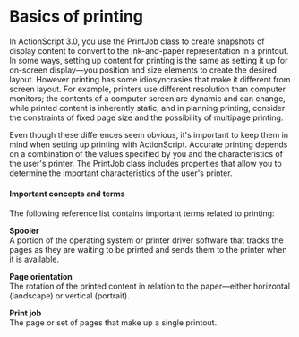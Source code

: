 # Basics of printing

In ActionScript 3.0, you use the PrintJob class to create snapshots of display
content to convert to the ink-and-paper representation in a printout. In some
ways, setting up content for printing is the same as setting it up for on-screen
display—you position and size elements to create the desired layout. However
printing has some idiosyncrasies that make it different from screen layout. For
example, printers use different resolution than computer monitors; the contents
of a computer screen are dynamic and can change, while printed content is
inherently static; and in planning printing, consider the constraints of fixed
page size and the possibility of multipage printing.

Even though these differences seem obvious, it's important to keep them in mind
when setting up printing with ActionScript. Accurate printing depends on a
combination of the values specified by you and the characteristics of the user's
printer. The PrintJob class includes properties that allow you to determine the
important characteristics of the user's printer.

#### Important concepts and terms

The following reference list contains important terms related to printing:

**Spooler**  
A portion of the operating system or printer driver software that tracks the
pages as they are waiting to be printed and sends them to the printer when it is
available.

**Page orientation**  
The rotation of the printed content in relation to the paper—either horizontal
(landscape) or vertical (portrait).

**Print job**  
The page or set of pages that make up a single printout.
